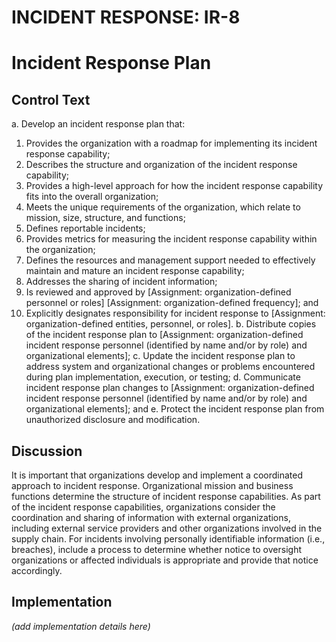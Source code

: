 # INCIDENT RESPONSE: IR-8
# Incident Response Plan

## Control Text


a. Develop an incident response plan that:

1. Provides the organization with a roadmap for implementing its incident response capability;
2. Describes the structure and organization of the incident response capability;
3. Provides a high-level approach for how the incident response capability fits into the overall organization;
4. Meets the unique requirements of the organization, which relate to mission, size, structure, and functions;
5. Defines reportable incidents;
6. Provides metrics for measuring the incident response capability within the organization;
7. Defines the resources and management support needed to effectively maintain and mature an incident response capability;
8. Addresses the sharing of incident information;
9. Is reviewed and approved by [Assignment: organization-defined personnel or roles]
                     [Assignment: organization-defined frequency]; and
10. Explicitly designates responsibility for incident response to [Assignment: organization-defined entities, personnel, or roles].
b. Distribute copies of the incident response plan to [Assignment: organization-defined incident response personnel (identified by name and/or by role) and organizational elements];
c. Update the incident response plan to address system and organizational changes or problems encountered during plan implementation, execution, or testing;
d. Communicate incident response plan changes to [Assignment: organization-defined incident response personnel (identified by name and/or by role) and organizational elements]; and
e. Protect the incident response plan from unauthorized disclosure and modification.

## Discussion

It is important that organizations develop and implement a coordinated approach to incident response. Organizational mission and business functions determine the structure of incident response capabilities. As part of the incident response capabilities, organizations consider the coordination and sharing of information with external organizations, including external service providers and other organizations involved in the supply chain. For incidents involving personally identifiable information (i.e., breaches), include a process to determine whether notice to oversight organizations or affected individuals is appropriate and provide that notice accordingly.

## Implementation

_(add implementation details here)_